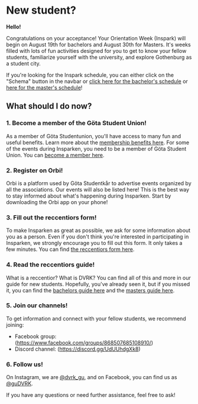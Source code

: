 # New student? 


**Hello!**

Congratulations on your acceptance! Your Orientation Week (Inspark) will begin on August 19th for bachelors and August 30th for Masters. It's weeks filled with lots of fun activities designed for you to get to know your fellow students, familiarize yourself with the university, and explore Gothenburg as a student city.

If you're looking for the Inspark schedule, you can either click on the "Schema" button in the navbar or [click here for the bachelor's schedule](/committees/dvrk/schedule/bachelor) or [here for the master's schedule](/committees/dvrk/schedule/master)!

## What should I do now?
<div class="dvrk-grid">
    <div>
        <div class="dvrk-grid-title"><h3>1. Become a member of the Göta Student Union!</h3></div>
        <p>
            As a member of Göta Studentunion, you&#39;ll have access to many fun and useful benefits. 
            Learn more about the <a href="https://www.gotastudentkar.se/en/medlemsformaner">membership benefits here</a>. 
            For some of the events during Insparken, you need to be a member of Göta Student Union. 
            You can <a href="https://medlem.gotastudentkar.se/en">become a member here</a>.
        </p>
    </div>
    <div>
        <div class="dvrk-grid-title"><h3>2. Register on Orbi!</h3></div>
        <p>
            Orbi is a platform used by Göta Studentkår to advertise events organized by all the associations. 
            Our events will also be listed here! This is the best way to stay informed about what's 
            happening during Insparken. Start by downloading the Orbi app on your phone!
        </p>
    </div>
    <div>
        <div class="dvrk-grid-title"><h3>3. Fill out the reccentiors form!</h3></div>
        <p>
            To make Insparken as great as possible, we ask for some information about you as a person. 
            Even if you don&#39;t think you&#39;re interested in participating in Insparken, 
            we strongly encourage you to fill out this form. It only takes a few minutes. 
            You can find <a href="/committees/dvrk/form">the reccentiors form here</a>.
        </p>
    </div>
    <div>
        <div class="dvrk-grid-title"><h3>4. Read the reccentiors guide!</h3></div>
        <p>
            What is a reccentior? What is DVRK? You can find all of this and more in our guide for new students. 
            Hopefully, you&#39;ve already seen it, but if you missed it, you can find the 
            <a href="/committees/dvrk/bachelor">bachelors guide here</a> and the <a href="/committees/dvrk/master">
            masters guide here</a>.
        </p>
    </div>
    <div>
        <div class="dvrk-grid-title"><h3>5. Join our channels!</h3></div>
        <p>
            To get information and connect with your fellow students, we recommend joining:
            <ul>
                <li>Facebook group: (<a href="https://www.facebook.com/groups/868507685108910/">https://www.facebook.com/groups/868507685108910/</a>)</li>
                <li>Discord channel: (<a href="https://discord.gg/UdUUhdgXk8">https://discord.gg/UdUUhdgXk8</a>)</li>
            </ul>
        </p>
    </div>
    <div>
        <div class="dvrk-grid-title"><h3>6. Follow us!</h3></div>
        <p>
            On Instagram, we are <a href="https://www.instagram.com/dvrk_gu/">@dvrk_gu</a>, 
            and on Facebook, you can find us as <a href="https://www.facebook.com/guDVRK">@guDVRK</a>.
        </p>
        <p>
            If you have any questions or need further assistance, feel free to ask!
        </p>
    </div>
</div>
